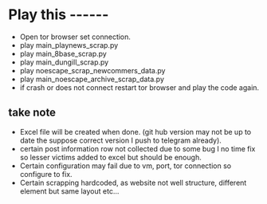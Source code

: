 # Play this ------
- Open tor browser set connection.
- play main_playnews_scrap.py
- play main_8base_scrap.py
- play main_dungill_scrap.py
- play noescape_scrap_newcommers_data.py
- play main_noescape_archive_scrap_data.py
- if crash or does not connect restart tor browser and play the code again.
## take note
- Excel file will be created when done. (git hub version may not be up to date the suppose correct version I push to telegram already).
- certain post information row not collected due to some bug I no time fix so lesser victims added to excel but should be enough.
- Certain configuration may fail due to vm, port, tor connection so configure to fix.
- Certain scrapping hardcoded, as website not well structure, different element  but same layout etc...

